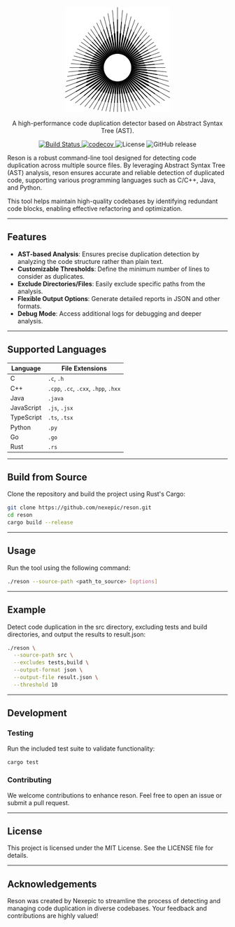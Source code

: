 <p align="center">
    <a href="https://nexepic.github.io/reson">
        <picture>
            <source srcset="./docs/static/img/icon-light.svg" media="(prefers-color-scheme: dark)">
            <img src="./docs/static/img/icon.svg" alt="icon" />
        </picture>
    </a>
</p>

<p align="center">
  A high-performance code duplication detector based on Abstract Syntax Tree (AST).
</p>

<p align="center">
    <a href="https://github.com/nexepic/reson/actions/workflows/ci.yml">
        <img alt="Build Status" src="https://github.com/nexepic/reson/actions/workflows/ci.yml/badge.svg" />
    </a>
    <a href="https://codecov.io/gh/nexepic/reson">
        <img alt="codecov" src="https://codecov.io/gh/nexepic/reson/branch/main/graph/badge.svg" />
    </a>
    <a>
        <img alt="License" src="https://img.shields.io/github/license/nexepic/reson">
    </a>
    <a>
        <img alt="GitHub release" src="https://img.shields.io/github/v/release/nexepic/reson">
    </a>
</p>

Reson is a robust command-line tool designed for detecting code duplication across multiple source files. By leveraging Abstract Syntax Tree (AST) analysis, reson ensures accurate and reliable detection of duplicated code, supporting various programming languages such as C/C++, Java, and Python.

This tool helps maintain high-quality codebases by identifying redundant code blocks, enabling effective refactoring and optimization.

---

## Features

- **AST-based Analysis**: Ensures precise duplication detection by analyzing the code structure rather than plain text.
- **Customizable Thresholds**: Define the minimum number of lines to consider as duplicates.
- **Exclude Directories/Files**: Easily exclude specific paths from the analysis.
- **Flexible Output Options**: Generate detailed reports in JSON and other formats.
- **Debug Mode**: Access additional logs for debugging and deeper analysis.

---

## Supported Languages

| Language   | File Extensions                       |
|------------|---------------------------------------|
| C          | `.c`, `.h`                            |
| C++        | `.cpp`, `.cc`, `.cxx`, `.hpp`, `.hxx` |
| Java       | `.java`                               |
| JavaScript | `.js`, `.jsx`                         |
| TypeScript | `.ts`, `.tsx`                         |
| Python     | `.py`                                 |
| Go         | `.go`                                 |
| Rust       | `.rs`                                 |

---

## Build from Source

Clone the repository and build the project using Rust's Cargo:

```bash
git clone https://github.com/nexepic/reson.git
cd reson
cargo build --release
```

---

## Usage

Run the tool using the following command:

```bash
./reson --source-path <path_to_source> [options]
```

---

## Example

Detect code duplication in the src directory, excluding tests and build directories, and output the results to result.json:

```bash
./reson \
  --source-path src \
  --excludes tests,build \
  --output-format json \
  --output-file result.json \
  --threshold 10
```

---

## Development

### Testing

Run the included test suite to validate functionality:

```bash
cargo test
```

### Contributing

We welcome contributions to enhance reson. Feel free to open an issue or submit a pull request.

---

## License

This project is licensed under the MIT License. See the LICENSE file for details.

---

## Acknowledgements

Reson was created by Nexepic to streamline the process of detecting and managing code duplication in diverse codebases. Your feedback and contributions are highly valued!
